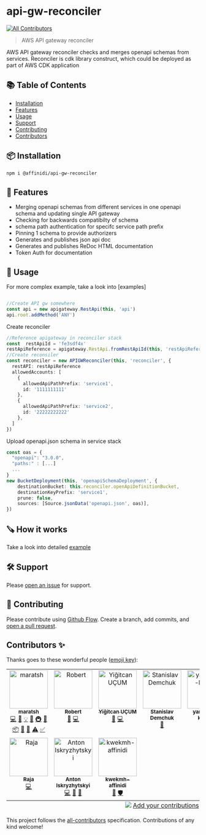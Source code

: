 # api-gw-reconciler
<!-- ALL-CONTRIBUTORS-BADGE:START - Do not remove or modify this section -->
[![All Contributors](https://img.shields.io/badge/all_contributors-10-orange.svg?style=flat-square)](#contributors-)
<!-- ALL-CONTRIBUTORS-BADGE:END -->

> AWS API gateway reconciler

AWS API gateway reconciler checks and merges openapi schemas from services.
Reconciler is cdk library construct, which could be deployed as part of AWS CDK application

## :books: Table of Contents

- [Installation](#package-installation)
- [Features](#battery-features)
- [Usage](#rocket-usage)
- [Support](#hammer_and_wrench-support)
- [Contributing](#memo-contributing)
- [Contributors](#contributors-)

## :package: Installation

```sh
npm i @affinidi/api-gw-reconciler
```

## :battery: Features

* Merging openapi schemas from different services in one openapi schema and updating single API gateway
* Checking for backwards compatibilty of schema
* schema path authentication for specifc service path prefix
* Pinning 1 schema to provide authorizers
* Generates and publishes json api doc
* Generates and publishes ReDoc HTML documentation
* Token Auth for documentation 

## :rocket: Usage

For more complex example, take a look into [examples]

```ts

//Create API gw somewhere
const api = new apigateway.RestApi(this, 'api')
api.root.addMethod('ANY')
```

Create reconciler
```ts
//Reference apigateway in reconciler stack
const  restApiId = 'fe3sdf4x'
restApiReference = apigateway.RestApi.fromRestApiId(this, 'restApiReference', restApiId)
//Create reconsiler
const reconciler = new APIGWReconciler(this, 'reconciler', {
  restAPI: restApiReference
  allowedAccounts: [ 
    {
      allowedApiPathPrefix: 'service1',
      id: '1111111111'
    },
    {
      allowedApiPathPrefix: 'service2',
      id: '22222222222'
    },    
  ]
})       
```

Upload openapi.json schema in service stack 
```ts
const oas = { 
  "openapi": "3.0.0",
  "paths:" : [...]
  ...
}
new BucketDeployment(this, 'openapiSchemaDeployment', {
    destinationBucket: this.reconciler.openApiDefinitionBucket,
    destinationKeyPrefix: 'service1',
    prune: false,
    sources: [Source.jsonData('openapi.json', oas)],
})
```


## :carpentry_saw: How it works


Take a look into detailed [example](/examples/)


## :hammer_and_wrench: Support

Please [open an issue](https://github.com/affinidi/api-gw-reconciler/issues/new) for support.

## :memo: Contributing

Please contribute using [Github Flow](https://guides.github.com/introduction/flow/). Create a branch, add commits, and [open a pull request](https://github.com/affinidi/api-gw-reconciler/compare/).

## Contributors ✨

Thanks goes to these wonderful people ([emoji key](https://allcontributors.org/docs/en/emoji-key)):

<!-- ALL-CONTRIBUTORS-LIST:START - Do not remove or modify this section -->
<!-- prettier-ignore-start -->
<!-- markdownlint-disable -->
<table>
  <tbody>
    <tr>
      <td align="center" valign="top" width="14.28%"><a href="https://github.com/maratsh"><img src="https://avatars.githubusercontent.com/u/533533?v=4?s=100" width="100px;" alt="maratsh"/><br /><sub><b>maratsh</b></sub></a><br /><a href="https://github.com/affinidi/api-gw-reconciler/commits?author=maratsh" title="Code">💻</a> <a href="https://github.com/affinidi/api-gw-reconciler/commits?author=maratsh" title="Documentation">📖</a> <a href="#example-maratsh" title="Examples">💡</a> <a href="#ideas-maratsh" title="Ideas, Planning, & Feedback">🤔</a> <a href="#infra-maratsh" title="Infrastructure (Hosting, Build-Tools, etc)">🚇</a> <a href="#maintenance-maratsh" title="Maintenance">🚧</a> <a href="#platform-maratsh" title="Packaging/porting to new platform">📦</a> <a href="#question-maratsh" title="Answering Questions">💬</a> <a href="https://github.com/affinidi/api-gw-reconciler/pulls?q=is%3Apr+reviewed-by%3Amaratsh" title="Reviewed Pull Requests">👀</a> <a href="https://github.com/affinidi/api-gw-reconciler/commits?author=maratsh" title="Tests">⚠️</a> <a href="#tutorial-maratsh" title="Tutorials">✅</a></td>
      <td align="center" valign="top" width="14.28%"><a href="https://github.com/robert-affinidi"><img src="https://avatars.githubusercontent.com/u/88320072?v=4?s=100" width="100px;" alt="Robert"/><br /><sub><b>Robert</b></sub></a><br /><a href="https://github.com/affinidi/api-gw-reconciler/pulls?q=is%3Apr+reviewed-by%3Arobert-affinidi" title="Reviewed Pull Requests">👀</a> <a href="https://github.com/affinidi/api-gw-reconciler/commits?author=robert-affinidi" title="Code">💻</a></td>
      <td align="center" valign="top" width="14.28%"><a href="https://yigitcan.dev/"><img src="https://avatars.githubusercontent.com/u/3743507?v=4?s=100" width="100px;" alt="Yiğitcan UÇUM"/><br /><sub><b>Yiğitcan UÇUM</b></sub></a><br /><a href="#ideas-Yengas" title="Ideas, Planning, & Feedback">🤔</a> <a href="https://github.com/affinidi/api-gw-reconciler/commits?author=Yengas" title="Code">💻</a></td>
      <td align="center" valign="top" width="14.28%"><a href="https://github.com/standemchuk"><img src="https://avatars.githubusercontent.com/u/2404558?v=4?s=100" width="100px;" alt="Stanislav Demchuk"/><br /><sub><b>Stanislav Demchuk</b></sub></a><br /><a href="https://github.com/affinidi/api-gw-reconciler/pulls?q=is%3Apr+reviewed-by%3Astandemchuk" title="Reviewed Pull Requests">👀</a></td>
      <td align="center" valign="top" width="14.28%"><a href="https://github.com/yaroslava-kurash"><img src="https://avatars.githubusercontent.com/u/112872739?v=4?s=100" width="100px;" alt="yaroslava-kurash"/><br /><sub><b>yaroslava-kurash</b></sub></a><br /><a href="https://github.com/affinidi/api-gw-reconciler/commits?author=yaroslava-kurash" title="Code">💻</a></td>
      <td align="center" valign="top" width="14.28%"><a href="https://github.com/dmfilipenko"><img src="https://avatars.githubusercontent.com/u/1822520?v=4?s=100" width="100px;" alt="Dmytro Filipenko"/><br /><sub><b>Dmytro Filipenko</b></sub></a><br /><a href="https://github.com/affinidi/api-gw-reconciler/commits?author=dmfilipenko" title="Code">💻</a></td>
      <td align="center" valign="top" width="14.28%"><a href="https://github.com/viatcheslavmogilevsky"><img src="https://avatars.githubusercontent.com/u/734490?v=4?s=100" width="100px;" alt="Vyatcheslav Mogilevsky"/><br /><sub><b>Vyatcheslav Mogilevsky</b></sub></a><br /><a href="https://github.com/affinidi/api-gw-reconciler/commits?author=viatcheslavmogilevsky" title="Code">💻</a> <a href="https://github.com/affinidi/api-gw-reconciler/pulls?q=is%3Apr+reviewed-by%3Aviatcheslavmogilevsky" title="Reviewed Pull Requests">👀</a></td>
    </tr>
    <tr>
      <td align="center" valign="top" width="14.28%"><a href="https://github.com/raja-sekhar-r"><img src="https://avatars.githubusercontent.com/u/68847302?v=4?s=100" width="100px;" alt="Raja"/><br /><sub><b>Raja</b></sub></a><br /><a href="https://github.com/affinidi/api-gw-reconciler/commits?author=raja-sekhar-r" title="Code">💻</a></td>
      <td align="center" valign="top" width="14.28%"><a href="https://github.com/anton-iskryzhytskyi"><img src="https://avatars.githubusercontent.com/u/36485067?v=4?s=100" width="100px;" alt="Anton Iskryzhytskyi"/><br /><sub><b>Anton Iskryzhytskyi</b></sub></a><br /><a href="https://github.com/affinidi/api-gw-reconciler/commits?author=anton-iskryzhytskyi" title="Code">💻</a> <a href="#ideas-anton-iskryzhytskyi" title="Ideas, Planning, & Feedback">🤔</a> <a href="https://github.com/affinidi/api-gw-reconciler/pulls?q=is%3Apr+reviewed-by%3Aanton-iskryzhytskyi" title="Reviewed Pull Requests">👀</a></td>
      <td align="center" valign="top" width="14.28%"><a href="https://github.com/kwekmh-affinidi"><img src="https://avatars.githubusercontent.com/u/138572541?v=4?s=100" width="100px;" alt="kwekmh-affinidi"/><br /><sub><b>kwekmh-affinidi</b></sub></a><br /><a href="https://github.com/affinidi/api-gw-reconciler/pulls?q=is%3Apr+reviewed-by%3Akwekmh-affinidi" title="Reviewed Pull Requests">👀</a> <a href="#security-kwekmh-affinidi" title="Security">🛡️</a></td>
    </tr>
  </tbody>
  <tfoot>
    <tr>
      <td align="center" size="13px" colspan="7">
        <img src="https://raw.githubusercontent.com/all-contributors/all-contributors-cli/1b8533af435da9854653492b1327a23a4dbd0a10/assets/logo-small.svg">
          <a href="https://all-contributors.js.org/docs/en/bot/usage">Add your contributions</a>
        </img>
      </td>
    </tr>
  </tfoot>
</table>

<!-- markdownlint-restore -->
<!-- prettier-ignore-end -->

<!-- ALL-CONTRIBUTORS-LIST:END -->

This project follows the [all-contributors](https://github.com/all-contributors/all-contributors) specification. Contributions of any kind welcome!